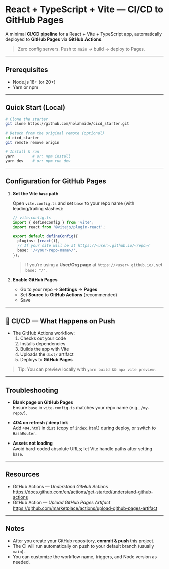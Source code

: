 # React + TypeScript + Vite — CI/CD to GitHub Pages

A minimal **CI/CD pipeline** for a React + Vite + TypeScript app, automatically deployed to **GitHub Pages** via **GitHub Actions**.

> Zero config servers. Push to `main` → build → deploy to Pages.

---

## Prerequisites

- Node.js 18+ (or 20+)
- Yarn or npm

---

## Quick Start (Local)

```bash
# Clone the starter
git clone https://github.com/holahmide/cicd_starter.git

# Detach from the original remote (optional)
cd cicd_starter
git remote remove origin

# Install & run
yarn        # or: npm install
yarn dev    # or: npm run dev
```

---

## Configuration for **GitHub Pages**

1. **Set the Vite `base` path**

   Open `vite.config.ts` and set `base` to your repo name (with leading/trailing slashes):

   ```ts
   // vite.config.ts
   import { defineConfig } from 'vite';
   import react from '@vitejs/plugin-react';

   export default defineConfig({
     plugins: [react()],
     // If your site will be at https://<user>.github.io/<repo>/
     base: '/<your-repo-name>/',
   });
   ```

   > If you’re using a **User/Org page** at `https://<user>.github.io/`, set `base: "/"`.

2. **Enable GitHub Pages**
   - Go to your repo → **Settings** → **Pages**
   - Set **Source** to **GitHub Actions** (recommended)
   - Save

---

## 🤖 CI/CD — What Happens on Push

- The GitHub Actions workflow:
  1. Checks out your code
  2. Installs dependencies
  3. Builds the app with Vite
  4. Uploads the `dist/` artifact
  5. Deploys to **GitHub Pages**

> Tip: You can preview locally with `yarn build && npx vite preview`.

---

## Troubleshooting

- **Blank page on GitHub Pages**  
  Ensure `base` in `vite.config.ts` matches your repo name (e.g., `/my-repo/`).

- **404 on refresh / deep link**  
  Add `404.html` in `dist` (copy of `index.html`) during deploy, or switch to `HashRouter`.

- **Assets not loading**  
  Avoid hard-coded absolute URLs; let Vite handle paths after setting `base`.

---

## Resources

- GitHub Actions — _Understand GitHub Actions_  
  https://docs.github.com/en/actions/get-started/understand-github-actions
- GitHub Action — _Upload GitHub Pages Artifact_  
  https://github.com/marketplace/actions/upload-github-pages-artifact

---

## Notes

- After you create your GitHub repository, **commit & push** this project.
- The CI will run automatically on push to your default branch (usually `main`).
- You can customize the workflow name, triggers, and Node version as needed.
